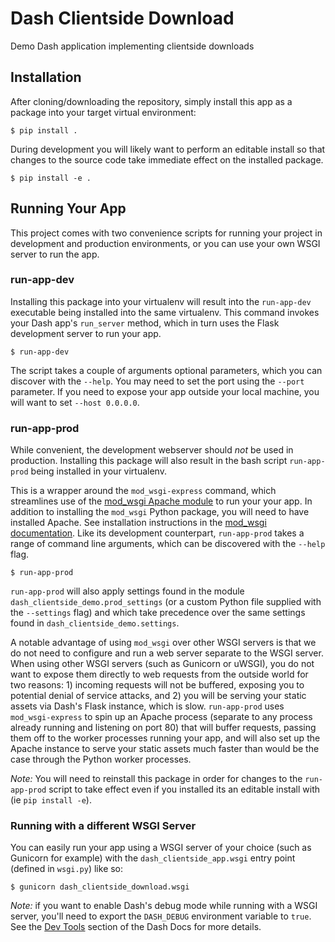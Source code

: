 # Dash Clientside Download

Demo Dash application implementing clientside downloads


## Installation

After cloning/downloading the repository, simply install this app as a package
into your target virtual environment:

    $ pip install .

During development you will likely want to perform an editable install so that
changes to the source code take immediate effect on the installed package.

    $ pip install -e .


## Running Your App

This project comes with two convenience scripts for running your project in
development and production environments, or you can use your own WSGI server to
run the app.


### run-app-dev

Installing this package into your virtualenv will result into the `run-app-dev`
executable being installed into the same virtualenv. This command invokes your
Dash app's `run_server` method, which in turn uses the Flask development server
to run your app.

    $ run-app-dev

The script takes a couple of arguments optional parameters, which you can
discover with the `--help`. You may need to set the port using the `--port`
parameter. If you need to expose your app outside your local machine, you will
want to set `--host 0.0.0.0`.


### run-app-prod

While convenient, the development webserver should *not* be used in
production. Installing this package will also result in the bash script
`run-app-prod` being installed in your virtualenv.

This is a wrapper around the `mod_wsgi-express` command, which
streamlines use of the [mod_wsgi Apache
module](https://pypi.org/project/mod_wsgi/) to run your your app. In addition to
installing the `mod_wsgi` Python package, you will need to have installed
Apache. See installation instructions in the [mod_wsgi
documentation](https://pypi.org/project/mod_wsgi/). Like its development
counterpart, `run-app-prod` takes a range of command line arguments, which
can be discovered with the `--help` flag.

    $ run-app-prod

`run-app-prod` will also apply settings found in the
module `dash_clientside_demo.prod_settings` (or a custom Python file
supplied with the `--settings` flag) and which take precedence over the same
settings found in `dash_clientside_demo.settings`.

A notable advantage of using `mod_wsgi` over other WSGI servers is that we do
not need to configure and run a web server separate to the WSGI server. When
using other WSGI servers (such as Gunicorn or uWSGI), you do not want to expose
them directly to web requests from the outside world for two reasons: 1)
incoming requests will not be buffered, exposing you to potential denial of
service attacks, and 2) you will be serving your static assets via Dash's Flask
instance, which is slow. `run-app-prod` uses `mod_wsgi-express` to spin up an
Apache process (separate to any process already running and listening on port
80) that will buffer requests, passing them off to the worker processes running
your app, and will also set up the Apache instance to serve your static assets
much faster than would be the case through the Python worker processes.

_Note:_ You will need to reinstall this package in order for changes to the
`run-app-prod` script to take effect even if you installed its an editable
install with (ie `pip install -e`).


### Running with a different WSGI Server

You can easily run your app using a WSGI server of your choice (such as Gunicorn
for example) with the `dash_clientside_app.wsgi` entry point
(defined in `wsgi.py`) like so:

    $ gunicorn dash_clientside_download.wsgi

_Note:_ if you want to enable Dash's debug mode while running with a WSGI server,
you'll need to export the `DASH_DEBUG` environment variable to `true`. See the
[Dev Tools](https://dash.plot.ly/devtools) section of the Dash Docs for more
details.
